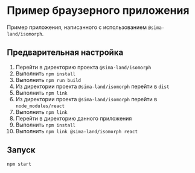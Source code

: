 # Пример браузерного приложения

Пример приложения, написанного с использованием `@sima-land/isomorph`.

## Предварительная настройка

1. Перейти в директорию проекта `@sima-land/isomorph`
1. Выполнить `npm install`
1. Выполнить `npm run build`
1. Из директории проекта `@sima-land/isomorph` перейти в `dist`
1. Выполнить `npm link`
1. Из директории проекта `@sima-land/isomorph` перейти в `node_modules/react`
1. Выполнить `npm link`
1. Перейти в директорию данного приложения
1. Выполнить `npm install`
1. Выполнить `npm link @sima-land/isomorph react`

## Запуск

```bash
npm start
```
